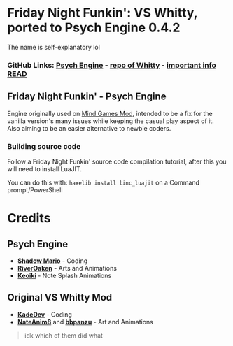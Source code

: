 # Friday Night Funkin': VS Whitty, ported to Psych Engine 0.4.2

The name is self-explanatory lol

### GitHub Links: [Psych Engine](https://github.com/ShadowMario/FNF-PsychEngine) - [repo of Whitty](https://github.com/KadeDev/vswhitty-public) - [important info READ](https://github.com/KadeDev/vswhitty-public/blob/main/README.md)

## Friday Night Funkin' - Psych Engine
Engine originally used on [Mind Games Mod](https://gamebanana.com/mods/301107), intended to be a fix for the vanilla version's many issues while keeping the casual play aspect of it. Also aiming to be an easier alternative to newbie coders.

### Building source code
Follow a Friday Night Funkin' source code compilation tutorial, after this you will need to install LuaJIT.

You can do this with: `haxelib install linc_luajit` on a Command prompt/PowerShell

# Credits

## Psych Engine
* [**Shadow Mario**](https://twitter.com/Shadow_Mario_) - Coding
* [**RiverOaken**](https://twitter.com/RiverOaken) - Arts and Animations
* [**Keoiki**](https://twitter.com/Keoiki_) - Note Splash Animations

## Original VS Whitty Mod
* [**KadeDev**](https://twitter.com/kadedeveloper) - Coding
* [**NateAnim8**](https://twitter.com/animated_nathan) and [**bbpanzu**](https://twitter.com/bbpanzu) - Art and Animations

> idk which of them did what

